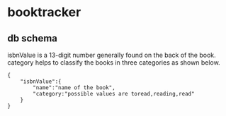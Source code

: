 # booktracker

## db schema

isbnValue is a 13-digit number generally found on the back of the book.
category helps to classify the books in three categories as shown below.

```realtime database schema
{
    "isbnValue":{
        "name":"name of the book",
        "category:"possible values are toread,reading,read"
    }
}
```